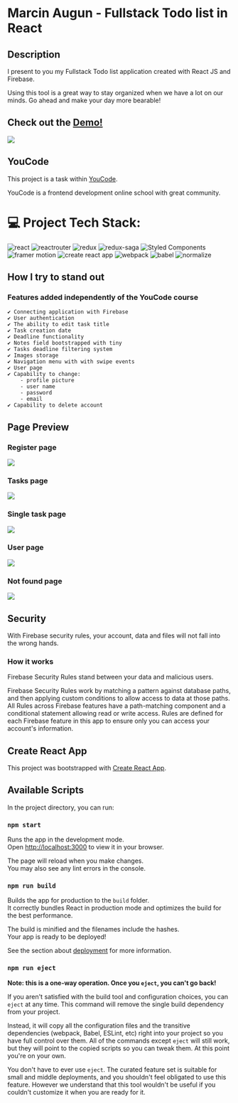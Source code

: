 # Marcin Augun - Fullstack Todo list in React

## Description

I present to you my Fullstack Todo list application created with React JS and Firebase.

Using this tool is a great way to stay organized when we have a lot on our minds. Go ahead and make your day more bearable!

## Check out the [Demo!](https://marcin10lw.github.io/Fullstack-Todo-list-react/)

[![](./readmeImage.png)](https://marcin10lw.github.io/Fullstack-Todo-list-react/)

## YouCode

This project is a task within [YouCode](https://youcode.pl/zostawiam-maila/).

YouCode is a frontend development online school with great community.

# 💻 Project Tech Stack:

![react](https://img.shields.io/badge/React-61DAFB.svg?style=for-the-badge&logo=React&logoColor=black)
![reactrouter](https://img.shields.io/badge/React%20Router-CA4245.svg?style=for-the-badge&logo=React-Router&logoColor=white)
![redux](https://img.shields.io/badge/Redux-764ABC.svg?style=for-the-badge&logo=Redux&logoColor=white)
![redux-saga](https://img.shields.io/badge/Redux--Saga-999999.svg?style=for-the-badge&logo=Redux-Saga&logoColor=white)
![Styled Components](https://img.shields.io/badge/styled--components-DB7093?style=for-the-badge&logo=styled-components&logoColor=white)
![framer motion](https://img.shields.io/badge/Framer--Motion-0055FF.svg?style=for-the-badge&logo=Framer&logoColor=white)
![create react app](https://img.shields.io/badge/Create%20React%20App-09D3AC.svg?style=for-the-badge&logo=Create-React-App&logoColor=white)
![webpack](https://img.shields.io/badge/Webpack-8DD6F9.svg?style=for-the-badge&logo=Webpack&logoColor=black)
![babel](https://img.shields.io/badge/Babel-F9DC3E.svg?style=for-the-badge&logo=Babel&logoColor=black)
![normalize](https://img.shields.io/badge/Normalize.css-E3695F.svg?style=for-the-badge&logo=normalizedotcss&logoColor=white)

## How I try to stand out

### Features added independently of the YouCode course

    ✔ Connecting application with Firebase
    ✔ User authentication
    ✔ The ability to edit task title
    ✔ Task creation date
    ✔ Deadline functionality
    ✔ Notes field bootstrapped with tiny
    ✔ Tasks deadline filtering system
    ✔ Images storage
    ✔ Navigation menu with with swipe events
    ✔ User page
    ✔ Capability to change:
        - profile picture
        - user name
        - password
        - email
    ✔ Capability to delete account

## Page Preview

### Register page

![](todo-list-register.gif)

### Tasks page

![](todo-list-tasks.gif)

### Single task page

![](todo-list-task.gif)

### User page

![](todo-list-user.gif)

### Not found page

![](todo-list-notfound.gif)

## Security

With Firebase security rules, your account, data and files will not fall into the wrong hands.

### How it works

Firebase Security Rules stand between your data and malicious users.

Firebase Security Rules work by matching a pattern against database paths, and then applying custom conditions to allow access to data at those paths. All Rules across Firebase features have a path-matching component and a conditional statement allowing read or write access. Rules are defined for each Firebase feature in this app to ensure only you can access your account's information.

## Create React App

This project was bootstrapped with [Create React App](https://github.com/facebook/create-react-app).

## Available Scripts

In the project directory, you can run:

### `npm start`

Runs the app in the development mode.\
Open [http://localhost:3000](http://localhost:3000) to view it in your browser.

The page will reload when you make changes.\
You may also see any lint errors in the console.

### `npm run build`

Builds the app for production to the `build` folder.\
It correctly bundles React in production mode and optimizes the build for the best performance.

The build is minified and the filenames include the hashes.\
Your app is ready to be deployed!

See the section about [deployment](https://facebook.github.io/create-react-app/docs/deployment) for more information.

### `npm run eject`

**Note: this is a one-way operation. Once you `eject`, you can't go back!**

If you aren't satisfied with the build tool and configuration choices, you can `eject` at any time. This command will remove the single build dependency from your project.

Instead, it will copy all the configuration files and the transitive dependencies (webpack, Babel, ESLint, etc) right into your project so you have full control over them. All of the commands except `eject` will still work, but they will point to the copied scripts so you can tweak them. At this point you're on your own.

You don't have to ever use `eject`. The curated feature set is suitable for small and middle deployments, and you shouldn't feel obligated to use this feature. However we understand that this tool wouldn't be useful if you couldn't customize it when you are ready for it.

